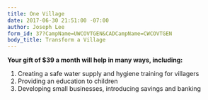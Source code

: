 ```yaml
---
title: One Village
date: 2017-06-30 21:51:00 -07:00
author: Joseph Lee
form_id: 37?CampName=UWCOVTGEN&CADCampName=CWCOVTGEN
body_title: Transform a Village
---
```


**Your gift of $39 a month will help in many ways, including:**

1. Creating a safe water supply and hygiene training for villagers
2. Providing an education to children
3. Developing small businesses, introducing savings and banking
